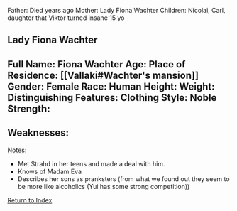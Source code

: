 Father: Died years ago
Mother: Lady Fiona Wachter
Children: Nicolai, Carl, daughter that Viktor turned insane 15 yo

## Lady Fiona Wachter
Full Name: Fiona Wachter
Age:
Place of Residence: [[Vallaki#Wachter's mansion]]
Gender: Female
Race: Human
Height:
Weight:
Distinguishing Features: 
Clothing Style: Noble
Strength:
 - 
Weaknesses:
 - 
<u>Notes:</u>
- Met Strahd in her teens and made a deal with him.
- Knows of Madam Eva
- Describes her sons as pranksters (from what we found out they seem to be more like alcoholics (Yui has some strong competition))

[Return to Index](Index)